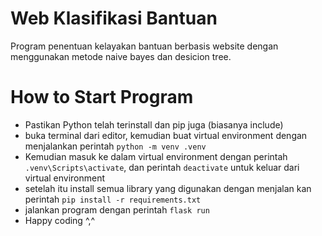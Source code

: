 # Web Klasifikasi Bantuan
Program penentuan kelayakan bantuan berbasis website dengan menggunakan metode naive bayes dan desicion tree.

# How to Start Program
 - Pastikan Python telah terinstall dan pip juga (biasanya include)
 - buka terminal dari editor, kemudian buat virtual environment dengan menjalankan perintah ```python -m venv .venv```
 - Kemudian masuk ke dalam virtual environment dengan perintah ```.venv\Scripts\activate```, dan perintah ```deactivate``` untuk keluar dari virtual environment
 - setelah itu install semua library yang digunakan dengan menjalan kan perintah ```pip install -r requirements.txt```
 - jalankan program dengan perintah ```flask run```
 - Happy coding ^,^
